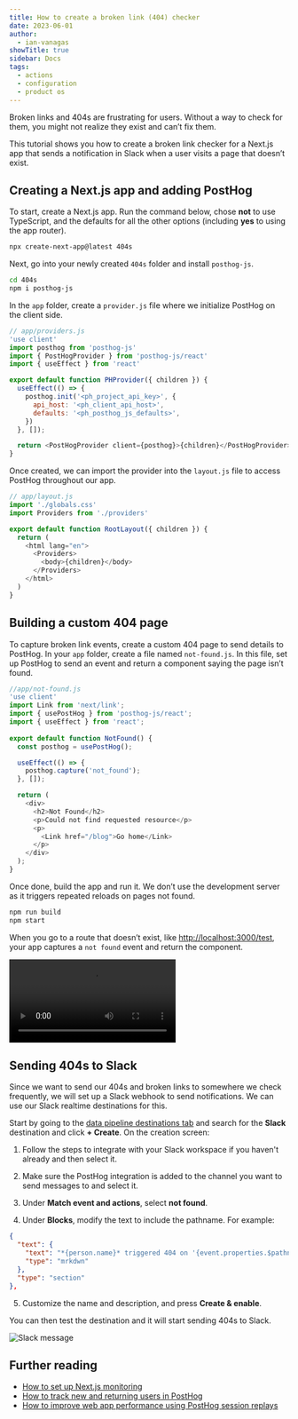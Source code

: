 ```yaml
---
title: How to create a broken link (404) checker
date: 2023-06-01
author:
  - ian-vanagas
showTitle: true
sidebar: Docs
tags:
  - actions
  - configuration
  - product os
---
```


Broken links and 404s are frustrating for users. Without a way to check for them, you might not realize they exist and can’t fix them. 

This tutorial shows you how to create a broken link checker for a Next.js app that sends a notification in Slack when a user visits a page that doesn’t exist.

## Creating a Next.js app and adding PostHog

To start, create a Next.js app. Run the command below, chose **not** to use TypeScript, and the defaults for all the other options (including **yes** to using the app router).

```bash
npx create-next-app@latest 404s
```

Next, go into your newly created `404s` folder and install `posthog-js`.

```bash
cd 404s 
npm i posthog-js
```

In the `app` folder, create a `provider.js` file where we initialize PostHog on the client side.

```js
// app/providers.js
'use client'
import posthog from 'posthog-js'
import { PostHogProvider } from 'posthog-js/react'
import { useEffect } from 'react'

export default function PHProvider({ children }) {
  useEffect(() => {
    posthog.init('<ph_project_api_key>', {
      api_host: '<ph_client_api_host>',
      defaults: '<ph_posthog_js_defaults>',
    })
  }, []);

  return <PostHogProvider client={posthog}>{children}</PostHogProvider>
}
```

Once created, we can import the provider into the `layout.js` file to access PostHog throughout our app.

```js
// app/layout.js
import './globals.css'
import Providers from './providers'

export default function RootLayout({ children }) {
  return (
    <html lang="en">
      <Providers>
        <body>{children}</body>
      </Providers>
    </html>
  )
}
```

## Building a custom 404 page

To capture broken link events, create a custom 404 page to send details to PostHog. In your `app` folder, create a file named `not-found.js`. In this file, set up PostHog to send an event and return a component saying the page isn’t found.

```js
//app/not-found.js
'use client'
import Link from 'next/link';
import { usePostHog } from 'posthog-js/react';
import { useEffect } from 'react';
 
export default function NotFound() {
  const posthog = usePostHog();

  useEffect(() => {
    posthog.capture('not_found');
  }, []);

  return (
    <div>
      <h2>Not Found</h2>
      <p>Could not find requested resource</p>
      <p>
        <Link href="/blog">Go home</Link>
      </p>
    </div>
  );
}
```

Once done, build the app and run it. We don’t use the development server as it triggers repeated reloads on pages not found. 

```bash
npm run build
npm start
```

When you go to a route that doesn’t exist, like [http://localhost:3000/test](http://localhost:3000/test), your app captures a `not found` event and return the component.

![Not found event](https://res.cloudinary.com/dmukukwp6/video/upload/v1710055416/posthog.com/contents/images/tutorials/broken-link-checker/not-found.mp4)

## Sending 404s to Slack

Since we want to send our 404s and broken links to somewhere we check frequently, we will set up a Slack webhook to send notifications. We can use our Slack realtime destinations for this.

Start by going to the [data pipeline destinations tab](https://us.posthog.com/pipeline/destinations) and search for the **Slack** destination and click **+ Create**. On the creation screen:

1. Follow the steps to integrate with your Slack workspace if you haven't already and then select it.

2. Make sure the PostHog integration is added to the channel you want to send messages to and select it.

3. Under **Match event and actions**, select **not found**.

4. Under **Blocks**, modify the text to include the pathname. For example:

```json
{
  "text": {
    "text": "*{person.name}* triggered 404 on '{event.properties.$pathname}'",
    "type": "mrkdwn"
  },
  "type": "section"
},
```

5. Customize the name and description, and press **Create & enable**.

<ProductScreenshot
    imageLight="https://res.cloudinary.com/dmukukwp6/image/upload/Clean_Shot_2024_09_27_at_12_00_11_2x_55556fa886.png"
    imageDark="https://res.cloudinary.com/dmukukwp6/image/upload/Clean_Shot_2024_09_27_at_11_59_45_2x_39d95d4685.png"
    alt="Create Slack destination"
    classes="rounded"
/>

You can then test the destination and it will start sending 404s to Slack.

![Slack message](https://res.cloudinary.com/dmukukwp6/image/upload/Clean_Shot_2024_09_27_at_12_02_01_2x_522adc6cef.png)

## Further reading

- [How to set up Next.js monitoring](/tutorials/nextjs-monitoring)
- [How to track new and returning users in PostHog](/tutorials/track-new-returning-users)
- [How to improve web app performance using PostHog session replays](/tutorials/performance-metrics)

<NewsletterForm />